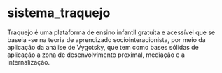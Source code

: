 # sistema_traquejo
Traquejo é uma plataforma de ensino infantil gratuita e acessível que se  baseia -se na teoria de aprendizado sociointeracionista, por meio da aplicação da análise de Vygotsky,  que tem como bases sólidas de aplicação a zona de desenvolvimento proximal,  mediação e a internalização. 
